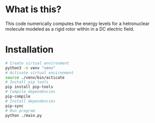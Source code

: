 # What is this?

This code numerically computes the energy levels for a hetronuclear molecule modeled as a rigid rotor within in a DC electric field.

# Installation

```bash
# Create virtual environment
python3 -m venv "venv"
# Activate virtual environment
source ./venv/bin/acticate
# Install pip tools
pip install pip-tools
# Compile dependencies
pip-compile
# Install dependencies
pip-sync
# Run program
python ./main.py
```